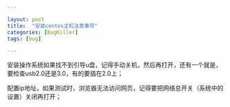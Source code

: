 ```yaml
---

layout: post
title:  "安装centos主机注意事项"
categories: [BugKiller]
tags: [bug]

---
```


安装操作系统如果找不到引导u盘，记得手动关机，然后再打开，还有一个就是，要检查usb2.0还是3.0，有的要插在2.0上；  

配置ip地址，如果测试时，浏览器无法访问网页，记得要把网络总开关（系统中的设置）关闭再打开； 